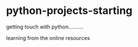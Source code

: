 # python-projects-starting
getting touch with python..........


learning from the online resources
